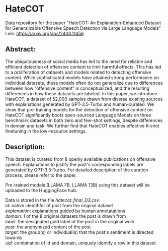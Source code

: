 # HateCOT
Data repository for the paper "HateCOT: An Explanation-Enhanced Dataset for Generalizable Offensive Speech Detection via Large Language Models"
Link: https://arxiv.org/abs/2403.11456

## Abstract:
The ubiquitousness of social media has led to the need for reliable and efficient detection of offensive content to limit harmful effects. This has led to a proliferation of datasets and models related to detecting offensive content. While sophisticated models have attained strong performance on individual datasets, these models often do not generalize due to differences between how “offensive content” is conceptualized, and the resulting differences in how these datasets are labeled. In this paper, we introduce HateCOT, a dataset of 52,000 samples drawn from diverse existing sources with explanations generated by GPT-3.5-Turbo and human-curated. We show that pre-training models for the detection of offensive content on HateCOT significantly boots open-sourced Language Models on three benchmark datasets in both zero and few-shot settings, despite differences in domain and task. We further find that HateCOT enables effective K-shot finetuning in the low-resource settings.

## Description:
This dataset is curated from 8 openly available publications on offensive speech. 
Explanations to justify the post's corresponding labels are generated by GPT-3.5-Turbo. 
For detailed description of the curation process, please refer to the paper.

Pre-trained models (LLAMA 7B, LLAMA 13B) using this dataset will be uploaded to the HuggingFace hub.

Data is stored in the file *hatecot_final_D3.csv*. \
*id*: native identififer of post from the original dataset \
*explanation*: explanations guided by human annotatations \
*domain*: 1 of the 8 original datasets the post is drawn from  \
*label*: the designated gold label of the post in the original work \
*post*: the anonymized content of the post \
*target*: the group(s) or individual(s) that the post's sentiment is directed towards \
*uid*: combination of id and domain, uniquely identify a row in this dataset 
